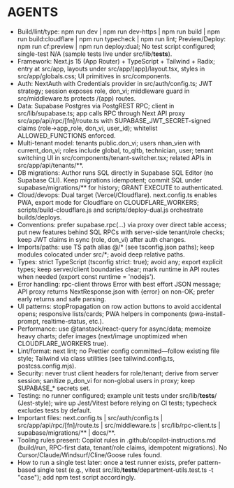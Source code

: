 # AGENTS

- Build/lint/type: npm run dev | npm run dev-https | npm run build | npm run build:cloudflare | npm run typecheck | npm run lint; Preview/Deploy: npm run cf:preview | npm run deploy:dual; No test script configured; single-test N/A (sample tests live under src/lib/__tests__).
- Framework: Next.js 15 (App Router) + TypeScript + Tailwind + Radix; entry at src/app, layouts under src/app/(app)/layout.tsx, styles in src/app/globals.css; UI primitives in src/components.
- Auth: NextAuth with Credentials provider in src/auth/config.ts; JWT strategy; session exposes role, don_vi; middleware guard in src/middleware.ts protects /(app) routes.
- Data: Supabase Postgres via PostgREST RPC; client in src/lib/supabase.ts; app calls RPC through Next API proxy src/app/api/rpc/[fn]/route.ts with SUPABASE_JWT_SECRET-signed claims (role→app_role, don_vi, user_id); whitelist ALLOWED_FUNCTIONS enforced.
- Multi-tenant model: tenants public.don_vi; users nhan_vien with current_don_vi; roles include global, to_qltb, technician, user; tenant switching UI in src/components/tenant-switcher.tsx; related APIs in src/app/api/tenants/**.
- DB migrations: Author runs SQL directly in Supabase SQL Editor (no Supabase CLI). Keep migrations idempotent; commit SQL under supabase/migrations/** for history; GRANT EXECUTE to authenticated.
- Cloud/devops: Dual target (Vercel/Cloudflare). next.config.ts enables PWA, export mode for Cloudflare on CLOUDFLARE_WORKERS; scripts/build-cloudflare.js and scripts/deploy-dual.js orchestrate builds/deploys.
- Conventions: prefer supabase.rpc(...) via proxy over direct table access; put new features behind SQL RPCs with server-side tenant/role checks; keep JWT claims in sync (role, don_vi) after auth changes.
- Imports/paths: use TS path alias @/* (see tsconfig.json paths); keep modules colocated under src/*; avoid deep relative paths.
- Types: strict TypeScript (tsconfig strict: true); avoid any; export explicit types; keep server/client boundaries clear; mark runtime in API routes when needed (export const runtime = 'nodejs').
- Error handling: rpc-client throws Error with best effort JSON message; API proxy returns NextResponse.json with {error} on non-OK; prefer early returns and safe parsing.
- UI patterns: stopPropagation on row action buttons to avoid accidental opens; responsive lists/cards; PWA helpers in components (pwa-install-prompt, realtime-status, etc.).
- Performance: use @tanstack/react-query for async/data; memoize heavy charts; defer images (next/image unoptimized when CLOUDFLARE_WORKERS true).
- Lint/format: next lint; no Prettier config committed—follow existing file style; Tailwind via class utilities (see tailwind.config.ts, postcss.config.mjs).
- Security: never trust client headers for role/tenant; derive from server session; sanitize p_don_vi for non-global users in proxy; keep SUPABASE_* secrets set.
- Testing: no runner configured; example unit tests under src/lib/__tests__/ (Jest-style); wire up Jest/Vitest before relying on CI tests; typecheck excludes tests by default.
- Important files: next.config.ts | src/auth/config.ts | src/app/api/rpc/[fn]/route.ts | src/middleware.ts | src/lib/rpc-client.ts | supabase/migrations/** | docs/**.
- Tooling rules present: Copilot rules in .github/copilot-instructions.md (build/run, RPC-first data, tenant/role claims, idempotent migrations). No Cursor/Claude/Windsurf/Cline/Goose rules found.
- How to run a single test later: once a test runner exists, prefer pattern-based single test (e.g., vitest src/lib/__tests__/department-utils.test.ts -t "case"); add npm test script accordingly.

